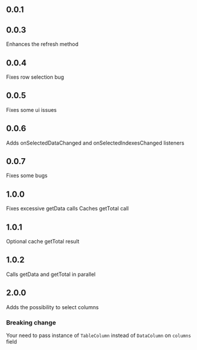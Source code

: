 ## 0.0.1

## 0.0.3
Enhances the refresh method

## 0.0.4

Fixes row selection bug


## 0.0.5
Fixes some ui issues

## 0.0.6
Adds onSelectedDataChanged and onSelectedIndexesChanged listeners

## 0.0.7
Fixes some bugs

## 1.0.0
Fixes excessive getData calls
Caches getTotal call

## 1.0.1
Optional cache getTotal result

## 1.0.2
Calls getData and getTotal in parallel

## 2.0.0
Adds the possibility to select columns
### Breaking change
Your need to pass instance of `TableColumn` instead of `DataColumn` on `columns` field